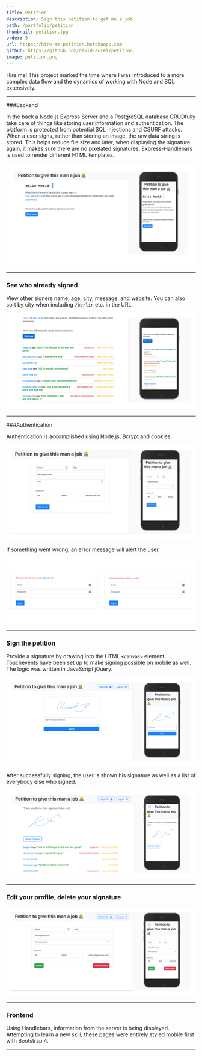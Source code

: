 ```yaml
---
title: Petition
description: Sign this petition to get me a job
path: /portfolio/petition
thumbnail: petition.jpg
order: 5
url: https://hire-me-petition.herokuapp.com
github: https://github.com/david-aurel/petition
image: petition.png
---
```


Hire me! This project marked the time where I was introduced to a more complex data flow and the dynamics of working with Node and SQL extensively.

---

###Backend

In the back a Node.js Express Server and a PostgreSQL database CRUDfully take care of things like storing user information and authentication. The platform is protected from potential SQL injections and CSURF attacks. When a user signs, rather than storing an image, the raw data string is stored. This helps reduce file size and later, when displaying the signature again, it makes sure there are no pixelated signatures. Express-Handlebars is used to render different HTML templates.

![img](./start.jpg)

---

### See who already signed

View other signers name, age, city, message, and website. You can also sort by city when including `/berlin` etc. in the URL.

![img](./start2.jpg)

---

###Authentication

Authentication is accomplished using Node.js, Bcrypt and cookies.

![img](./signup.jpg)

If something went wrong, an error message will alert the user.

![img](./error.jpg)

---

### Sign the petition

Provide a signature by drawing into the HTML `<canvas>` element. Touchevents have been set up to make signing possible on mobile as well. The logic was written in JavaScript jQuery.

![img](./sign.jpg)

After successfully signing, the user is shown his signature as well as a list of everybody else who signed.

![img](./sign2.jpg)

---

### Edit your profile, delete your signature

![img](./edit.jpg)

---

### Frontend

Using Handlebars, information from the server is being displayed. Attempting to learn a new skill, these pages were entirely styled mobile first with Bootstrap 4.

---
